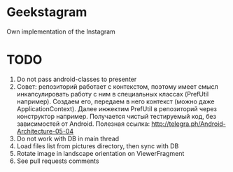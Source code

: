 # Geekstagram
Own implementation of the Instagram

# TODO
1. Do not pass android-classes to presenter
2. Совет: репозиторий работает с контекстом, поэтому имеет смысл инкапсулировать работу с ним в 
специальных классах (PrefUtil например). Создаем его, передаем в него контекст
(можно даже ApplicationContext). Далее инжектим PrefUtil в репозиторий через 
конструктор например. Получается чистый тестируемый код, без зависимостей от Android. 
Полезная ссылка: http://telegra.ph/Android-Architecture-05-04
3. Do not work with DB in main thread
4. Load files list from pictures directory, then sync with DB
5. Rotate image in landscape orientation on ViewerFragment
6. See pull requests comments